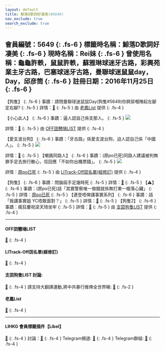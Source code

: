 ```yaml
---
layout: default
title: 鯨落D歌詞好凄美(#5649)
nav_exclude: true
search_exclude: true
---
```


會員編號：5649
{: .fs-6 }
標籤時名稱：鯨落D歌詞好凄美
{: .fs-6 }
現時名稱：Rei妹
{: .fs-6 }
曾使用名稱：龜龜許軼，鼠鼠許軼，蘇雅琳球迷牙古路，彩興苑業主牙古路，巴塞球迷牙古路，曼聯球迷鼠鼠day，Day，邱彦筒
{: .fs-6 }
註冊日期：2016年11月25日
{: .fs-6 }
---

<div class="code-example" markdown="1">

【狗隻】
{: .fs-6 }
事蹟：請問曼聯球迷鼠鼠Day(狗隻#5649)你屙尿嗰陣起左腳定右腳?
{: .fs-5 }
詳情：[🔗](https://lih.kg/2873620)
{: .fs-5 }
由 [老鳳List](#老鳳list) 提供
{: .fs-4 }

</div>
<div class="code-example" markdown="1">

【小心此人】
{: .fs-6 }
事蹟：逼人認自己係支那人。
{: .fs-5 }
![](https://filedn.eu/l9Hq1YKLkJ4m0VSXcdcfUaJ/LIHKG_on99/on9_jai/5649/5649.1_.png)

詳情：[🔗](https://lih.kg/aMNJOeV)
{: .fs-5 }
由 [OFF囝戇鳩LIST](#off囝戇鳩list) 提供
{: .fs-4 }

</div>
<div class="code-example" markdown="1">

【愛支波台狗】
{: .fs-6 }
事蹟：「牙古路」係愛支波台狗，迫人認自己係「中國人」。
{: .fs-5 }
![](https://filedn.eu/l9Hq1YKLkJ4m0VSXcdcfUaJ/LIHKG_on99/on9_jai/5649/5649.1_.png)

詳情：[🔗](https://lih.kg/aMNJOeV)
{: .fs-5 }
【嘲諷同路人】
{: .fs-6 }
事蹟：(原po已死)同路人建議被判無罪手足去旅行散心，佢回應「不如你出機票錢」。
{: .fs-5 }
![](https://na.cx/i/2HOqZ6a.png)

詳情：[原po已死](https://lih.kg/aKsFvKV)
{: .fs-5 }
由 [LITrack-Off囝名單(經修訂)](#litrack-off囝名單(經修訂)) 提供
{: .fs-4 }

</div>
<div class="code-example" markdown="1">

【狗隻】
{: .fs-6 }
事蹟：問腦癌手足幾時死
{: .fs-5 }
詳情：[🔗](https://lih.kg/sPxMtcX)
{: .fs-5 }
【⚠️】
{: .fs-6 }
事蹟：(原po已死)話「其實警察唯一做錯就係無打果一槍落心臟」
{: .fs-5 }
詳情：[原po已死](https://lih.kg/aMDCoFV)
{: .fs-5 }
【連登唔俾講事實系列】
{: .fs-6 }
事蹟：話「我講事實姐 YC唔敢面對？」
{: .fs-5 }
詳情：[🔗](https://lih.kg/aOuiCfV)
{: .fs-5 }
【狗隻2】
{: .fs-6 }
事蹟：瘋狂慶祝梁天琦坐牢
{: .fs-5 }
詳情：[🔗](https://lihkg.com/thread/3023573/page/27)
{: .fs-5 }
由 [支囝狗隻LIST](#支囝狗隻list-討論) 提供
{: .fs-4 }

</div>

---

#### OFF囝戇鳩LIST
[🔗](https://bit.ly/lihkg_on9_list)
{: .fs-4 }
#### LITrack-Off囝名單(經修訂)
[🔗](http://tiny.cc/LITrack_GS)
{: .fs-4 }
#### 支囝狗隻LIST 討論: 
[🔗](https://lih.kg/2908480)
{: .fs-4 }
請支持大翻譯運動,將中共暴行推俾全世界睇: [🔗](https://twitter.com/tgtm_official)
{: .fs-2 }
#### 老鳳List
[🔗](https://lihkg.com/thread/2808424)
{: .fs-4 }

---

#### LIHKG 會員標籤插件【Libel】
[🔗](https://kitce.github.io/libel)
{: .fs-4 }
討論：[🔗](https://lih.kg/2841778)
{: .fs-4 }
Telegram頻道: [🔗](https://t.me/LibelOfficialChannel)
{: .fs-4 }
Telegram群組: [🔗](https://t.me/LibelOfficialGroup)
{: .fs-4 }
